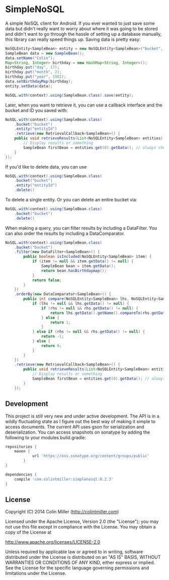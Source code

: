 SimpleNoSQL
===========

A simple NoSQL client for Android. If you ever wanted to just save some data but didn't really want to worry about
where it was going to be stored and didn't want to go through the hassle of setting up a database manually, this
library can really speed things up. Saving data is pretty easy:

```java
NoSQLEntity<SampleBean> entity = new NoSQLEntity<SampleBean>("bucket", "entityId");
SampleBean data = new SampleBean();
data.setName("Colin");
Map<String, Integer> birthday = new HashMap<String, Integer>();
birthday.put("day", 17);
birthday.put("month", 2);
birthday.put("year", 1982);
data.setBirthdayMap(birthday);
entity.setData(data);

NoSQL.with(context).using(SampleBean.class).save(entity);
```

Later, when you want to retrieve it, you can use a callback interface and the bucket and ID you saved with:

```java
NoSQL.with(context).using(SampleBean.class)
    .bucket("bucket")
    .entity("entityId")
    .retrieve(new RetrievalCallback<SampleBean>() {
    public void retrieveResults(List<NoSQLEntity<SampleBean> entities) {
        // Display results or something 
        SampleBean firstBean = entities.get(0).getData(); // always check length of a list first...
    }   
});
```

If you'd like to delete data, you can use

```java
NoSQL.with(context).using(SampleBean.class)
    .bucket("bucket")
    .entity("entityId")
    .delete()
```

To delete a single entity. Or you can delete an entire bucket via:

```java
NoSQL.with(context).using(SampleBean.class)
    .bucket("bucket")
    .delete()
```

When making a query, you can filter results by including a DataFilter. You can also order the results by including a
DataComparator.

```java
NoSQL.with(context).using(SampleBean.class)
    .bucket("bucket")
    .filter(new DataFilter<SampleBean>() {
        public boolean isIncluded(NoSQLEntity<SampleBean> item) {
            if (item != null && item.getData() != null) {
                SampleBean bean = item.getData();
                return bean.hasBirthdaymap();
            }
            return false;
        }
    })
    .orderBy(new DataComparator<SampleBean>() {
        public int compare(NoSQLEntity<SampleBean> lhs, NoSQLEntity<SampleBean> rhs) {
            if (lhs != null && lhs.getData() != null) {
                if (rhs != null && rhs.getData() != null) {
                    return lhs.getData().getName().compareTo(rhs.getData().getName());
                } else {
                    return 1;
                }
            } else if (rhs != null && rhs.getData() != null) {
                return -1;
            } else {
                return 0;
            }
        }
    })
    .retrieve(new RetrievalCallback<SampleBean>() {
        public void retrieveResults(List<NoSQLEntity<SampleBean> entities) {
            // Display results or something
            SampleBean firstBean = entities.get(0).getData(); // always check length of a list first...
        }
    });
```

Development
-----------
This project is still very new and under active development. The API is in a wildly fluctuating state as I figure out
the best way of making it simple to access documents. The current API uses gson for serialization and deserialization.
You can access snapshots on sonatype by adding the following to your modules build.gradle:

```groovy
repositories {
    maven {
            url 'https://oss.sonatype.org/content/groups/public'
        }
}

dependencies {
    compile 'com.colintmiller:simplenosql:0.2.3'
}
```

License
-------

Copyright (C) 2014 Colin Miller (http://colintmiller.com)

Licensed under the Apache License, Version 2.0 (the "License");
you may not use this file except in compliance with the License.
You may obtain a copy of the License at

  http://www.apache.org/licenses/LICENSE-2.0

Unless required by applicable law or agreed to in writing, software
distributed under the License is distributed on an "AS IS" BASIS,
WITHOUT WARRANTIES OR CONDITIONS OF ANY KIND, either express or implied.
See the License for the specific language governing permissions and
limitations under the License.

